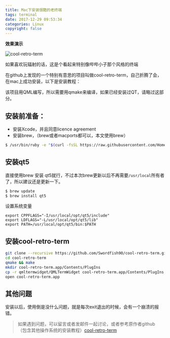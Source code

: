 ```yaml
---
title: Mac下安装很酷的老终端
tags: terminal
date: 2017-12-29 09:53:34
categories: Linux
copyright: false
---
```


**效果演示**

![cool-retro-term](/images/old.gif)

如果喜欢玩辐射的话，这是个看起来特别像哔哔小子那个风格的终端
<!-- more -->

在github上发现的一个特别有意思的项目叫做cool-retro-term，自己折腾了会，在mac上成功安装，以下是安装教程：

该项目用QML编写，所以需要用qmake来编译，如果已经安装过QT，请略过这部分。

安装前准备：
---
+ 安装Xcode，并且同意licence agreement
+ 安装brew，（brew或者macports都可以，本文使用brew）

```bash
$ /usr/bin/ruby -e "$(curl -fsSL https://raw.githubusercontent.com/Homebrew/install/master/install)"
```
安装qt5
---
直接使用brew 安装 qt5就行，不过本次brew更新以后不再需要`/usr/local`所有者了，所以建议还是更新一下。
```bash
$ brew update
$ brew install qt5
```
设置系统变量
```
export CPPFLAGS="-I/usr/local/opt/qt5/include"
export LDFLAGS="-L/usr/local/opt/qt5/lib"
export PATH=/usr/local/opt/qt5/bin:$PATH
```
安装cool-retro-term
---
```bash
git clone --recursive https://github.com/Swordfish90/cool-retro-term.git
cd cool-retro-term
qmake && make
mkdir cool-retro-term.app/Contents/PlugIns
cp -r qmltermwidget/QMLTermWidget cool-retro-term.app/Contents/PlugIns
open cool-retro-term.app
```
其他问题
---
安装以后，使用倒是没什么问题，就是每次exit退出的时候，会有一个崩溃的报错。

> 如果遇到问题，可以留言或者发邮件一起讨论，或者参考原作者github
>（包含其他操作系统的安装教程）[cool-retro-term](https://github.com/Swordfish90/cool-retro-term)
